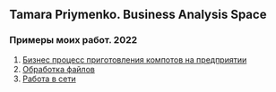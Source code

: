 ## Tamara Priymenko. Business Analysis Space

### Примеры моих работ. 2022

1. [Бизнес процесс приготовления компотов на предприятии](BusinessProcessAutomation/InterviewDiagramUserStories.md)
2. [Обработка файлов](./files.md)
3. [Работа в сети](./network.md)

